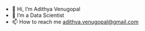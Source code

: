 - 👋 Hi, I’m Adithya Venugopal
- 👀 I’m a Data Scientist
- 📫 How to reach me adithya.venugopal@gmail.com

<!---
alphadi/alphadi is a ✨ special ✨ repository because its `README.md` (this file) appears on your GitHub profile.
You can click the Preview link to take a look at your changes.
--->
